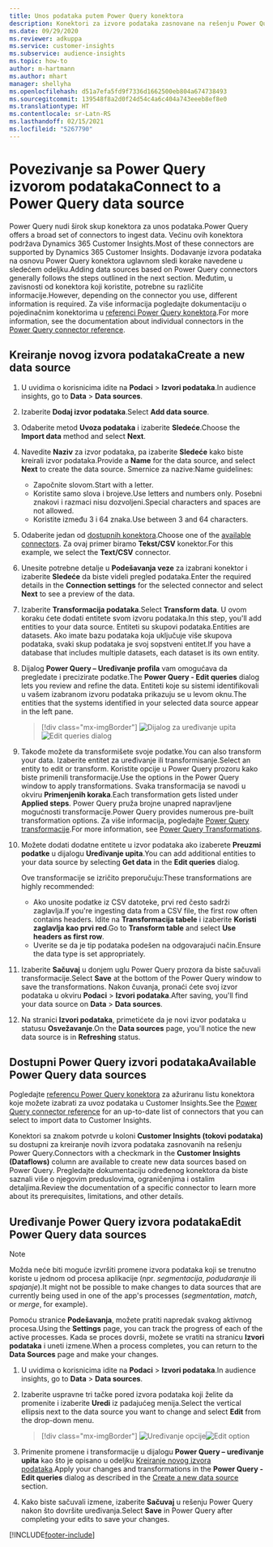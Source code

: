 ```yaml
---
title: Unos podataka putem Power Query konektora
description: Konektori za izvore podataka zasnovane na rešenju Power Query.
ms.date: 09/29/2020
ms.reviewer: adkuppa
ms.service: customer-insights
ms.subservice: audience-insights
ms.topic: how-to
author: m-hartmann
ms.author: mhart
manager: shellyha
ms.openlocfilehash: d51a7efa5fd9f7336d1662500eb804a674738493
ms.sourcegitcommit: 139548f8a2d0f24d54c4a6c404a743eeeb8ef8e0
ms.translationtype: HT
ms.contentlocale: sr-Latn-RS
ms.lasthandoff: 02/15/2021
ms.locfileid: "5267790"
---
```

# <a name="connect-to-a-power-query-data-source"></a><span data-ttu-id="195cd-103">Povezivanje sa Power Query izvorom podataka</span><span class="sxs-lookup"><span data-stu-id="195cd-103">Connect to a Power Query data source</span></span>

<span data-ttu-id="195cd-104">Power Query nudi širok skup konektora za unos podataka.</span><span class="sxs-lookup"><span data-stu-id="195cd-104">Power Query offers a broad set of connectors to ingest data.</span></span> <span data-ttu-id="195cd-105">Većinu ovih konektora podržava Dynamics 365 Customer Insights.</span><span class="sxs-lookup"><span data-stu-id="195cd-105">Most of these connectors are supported by Dynamics 365 Customer Insights.</span></span> <span data-ttu-id="195cd-106">Dodavanje izvora podataka na osnovu Power Query konektora uglavnom sledi korake navedene u sledećem odeljku.</span><span class="sxs-lookup"><span data-stu-id="195cd-106">Adding data sources based on Power Query connectors generally follows the steps outlined in the next section.</span></span> <span data-ttu-id="195cd-107">Međutim, u zavisnosti od konektora koji koristite, potrebne su različite informacije.</span><span class="sxs-lookup"><span data-stu-id="195cd-107">However, depending on the connector you use, different information is required.</span></span> <span data-ttu-id="195cd-108">Za više informacija pogledajte dokumentaciju o pojedinačnim konektorima u [referenci Power Query konektora](https://docs.microsoft.com/power-query/connectors/).</span><span class="sxs-lookup"><span data-stu-id="195cd-108">For more information, see the documentation about individual connectors in the [Power Query connector reference](https://docs.microsoft.com/power-query/connectors/).</span></span>

## <a name="create-a-new-data-source"></a><span data-ttu-id="195cd-109">Kreiranje novog izvora podataka</span><span class="sxs-lookup"><span data-stu-id="195cd-109">Create a new data source</span></span>

1. <span data-ttu-id="195cd-110">U uvidima o korisnicima idite na **Podaci** > **Izvori podataka**.</span><span class="sxs-lookup"><span data-stu-id="195cd-110">In audience insights, go to **Data** > **Data sources**.</span></span>

1. <span data-ttu-id="195cd-111">Izaberite **Dodaj izvor podataka**.</span><span class="sxs-lookup"><span data-stu-id="195cd-111">Select **Add data source**.</span></span>

1. <span data-ttu-id="195cd-112">Odaberite metod **Uvoza podataka** i izaberite **Sledeće**.</span><span class="sxs-lookup"><span data-stu-id="195cd-112">Choose the **Import data** method and select **Next**.</span></span>

1. <span data-ttu-id="195cd-113">Navedite **Naziv** za izvor podataka, pa izaberite **Sledeće** kako biste kreirali izvor podataka.</span><span class="sxs-lookup"><span data-stu-id="195cd-113">Provide a **Name** for the data source, and select **Next** to create the data source.</span></span> <span data-ttu-id="195cd-114">Smernice za nazive:</span><span class="sxs-lookup"><span data-stu-id="195cd-114">Name guidelines:</span></span> 
   - <span data-ttu-id="195cd-115">Započnite slovom.</span><span class="sxs-lookup"><span data-stu-id="195cd-115">Start with a letter.</span></span>
   - <span data-ttu-id="195cd-116">Koristite samo slova i brojeve.</span><span class="sxs-lookup"><span data-stu-id="195cd-116">Use letters and numbers only.</span></span> <span data-ttu-id="195cd-117">Posebni znakovi i razmaci nisu dozvoljeni.</span><span class="sxs-lookup"><span data-stu-id="195cd-117">Special characters and spaces are not allowed.</span></span>
   - <span data-ttu-id="195cd-118">Koristite između 3 i 64 znaka.</span><span class="sxs-lookup"><span data-stu-id="195cd-118">Use between 3 and 64 characters.</span></span>

1. <span data-ttu-id="195cd-119">Odaberite jedan od [dostupnih konektora](#available-power-query-data-sources).</span><span class="sxs-lookup"><span data-stu-id="195cd-119">Choose one of the [available connectors](#available-power-query-data-sources).</span></span> <span data-ttu-id="195cd-120">Za ovaj primer biramo **Tekst/CSV** konektor.</span><span class="sxs-lookup"><span data-stu-id="195cd-120">For this example, we select the **Text/CSV** connector.</span></span>

1. <span data-ttu-id="195cd-121">Unesite potrebne detalje u **Podešavanja veze** za izabrani konektor i izaberite **Sledeće** da biste videli pregled podataka.</span><span class="sxs-lookup"><span data-stu-id="195cd-121">Enter the required details in the **Connection settings** for the selected connector and select **Next** to see a preview of the data.</span></span>

1. <span data-ttu-id="195cd-122">Izaberite **Transformacija podataka**.</span><span class="sxs-lookup"><span data-stu-id="195cd-122">Select **Transform data**.</span></span> <span data-ttu-id="195cd-123">U ovom koraku ćete dodati entitete svom izvoru podataka.</span><span class="sxs-lookup"><span data-stu-id="195cd-123">In this step, you'll add entities to your data source.</span></span> <span data-ttu-id="195cd-124">Entiteti su skupovi podataka.</span><span class="sxs-lookup"><span data-stu-id="195cd-124">Entities are datasets.</span></span> <span data-ttu-id="195cd-125">Ako imate bazu podataka koja uključuje više skupova podataka, svaki skup podataka je svoj sopstveni entitet.</span><span class="sxs-lookup"><span data-stu-id="195cd-125">If you have a database that includes multiple datasets, each dataset is its own entity.</span></span>

1. <span data-ttu-id="195cd-126">Dijalog **Power Query – Uređivanje profila** vam omogućava da pregledate i precizirate podatke.</span><span class="sxs-lookup"><span data-stu-id="195cd-126">The **Power Query - Edit queries** dialog lets you review and refine the data.</span></span> <span data-ttu-id="195cd-127">Entiteti koje su sistemi identifikovali u vašem izabranom izvoru podataka prikazuju se u levom oknu.</span><span class="sxs-lookup"><span data-stu-id="195cd-127">The entities that the systems identified in your selected data source appear in the left pane.</span></span>

   > [!div class="mx-imgBorder"]
   > <span data-ttu-id="195cd-128">![Dijalog za uređivanje upita](media/data-manager-configure-edit-queries.png "Dijalog za uređivanje upita")</span><span class="sxs-lookup"><span data-stu-id="195cd-128">![Edit queries dialog](media/data-manager-configure-edit-queries.png "Edit queries dialog")</span></span>

1. <span data-ttu-id="195cd-129">Takođe možete da transformišete svoje podatke.</span><span class="sxs-lookup"><span data-stu-id="195cd-129">You can also transform your data.</span></span> <span data-ttu-id="195cd-130">Izaberite entitet za uređivanje ili transformisanje.</span><span class="sxs-lookup"><span data-stu-id="195cd-130">Select an entity to edit or transform.</span></span> <span data-ttu-id="195cd-131">Koristite opcije u Power Query prozoru kako biste primenili transformacije.</span><span class="sxs-lookup"><span data-stu-id="195cd-131">Use the options in the Power Query window to apply transformations.</span></span> <span data-ttu-id="195cd-132">Svaka transformacija se navodi u okviru **Primenjenih koraka**.</span><span class="sxs-lookup"><span data-stu-id="195cd-132">Each transformation gets listed under **Applied steps**.</span></span> <span data-ttu-id="195cd-133">Power Query pruža brojne unapred napravljene mogućnosti transformacije.</span><span class="sxs-lookup"><span data-stu-id="195cd-133">Power Query provides numerous pre-built transformation options.</span></span> <span data-ttu-id="195cd-134">Za više informacija, pogledajte [Power Query transformacije](https://docs.microsoft.com/power-query/power-query-what-is-power-query#transformations).</span><span class="sxs-lookup"><span data-stu-id="195cd-134">For more information, see [Power Query Transformations](https://docs.microsoft.com/power-query/power-query-what-is-power-query#transformations).</span></span>

1. <span data-ttu-id="195cd-135">Možete dodati dodatne entitete u izvor podataka ako izaberete **Preuzmi podatke** u dijalogu **Uređivanje upita**.</span><span class="sxs-lookup"><span data-stu-id="195cd-135">You can add additional entities to your data source by selecting **Get data** in the **Edit queries** dialog.</span></span>

   <span data-ttu-id="195cd-136">Ove transformacije se izričito preporučuju:</span><span class="sxs-lookup"><span data-stu-id="195cd-136">These transformations are highly recommended:</span></span>

   - <span data-ttu-id="195cd-137">Ako unosite podatke iz CSV datoteke, prvi red često sadrži zaglavlja.</span><span class="sxs-lookup"><span data-stu-id="195cd-137">If you're ingesting data from a CSV file, the first row often contains headers.</span></span> <span data-ttu-id="195cd-138">Idite na **Transformacija tabele** i izaberite **Koristi zaglavlja kao prvi red**.</span><span class="sxs-lookup"><span data-stu-id="195cd-138">Go to **Transform table** and select **Use headers as first row**.</span></span>
   - <span data-ttu-id="195cd-139">Uverite se da je tip podataka podešen na odgovarajući način.</span><span class="sxs-lookup"><span data-stu-id="195cd-139">Ensure the data type is set appropriately.</span></span>

1. <span data-ttu-id="195cd-140">Izaberite **Sačuvaj** u donjem uglu Power Query prozora da biste sačuvali transformacije.</span><span class="sxs-lookup"><span data-stu-id="195cd-140">Select **Save** at the bottom of the Power Query window to save the transformations.</span></span> <span data-ttu-id="195cd-141">Nakon čuvanja, pronaći ćete svoj izvor podataka u okviru **Podaci** > **Izvori podataka**.</span><span class="sxs-lookup"><span data-stu-id="195cd-141">After saving, you'll find your data source on **Data** > **Data sources**.</span></span>

1. <span data-ttu-id="195cd-142">Na stranici **Izvori podataka**, primetićete da je novi izvor podataka u statusu **Osvežavanje**.</span><span class="sxs-lookup"><span data-stu-id="195cd-142">On the **Data sources** page, you'll notice the new data source is in **Refreshing** status.</span></span>

## <a name="available-power-query-data-sources"></a><span data-ttu-id="195cd-143">Dostupni Power Query izvori podataka</span><span class="sxs-lookup"><span data-stu-id="195cd-143">Available Power Query data sources</span></span>

<span data-ttu-id="195cd-144">Pogledajte [referencu Power Query konektora](https://docs.microsoft.com/power-query/connectors/) za ažuriranu listu konektora koje možete izabrati za uvoz podataka u Customer Insights.</span><span class="sxs-lookup"><span data-stu-id="195cd-144">See the [Power Query connector reference](https://docs.microsoft.com/power-query/connectors/) for an up-to-date list of connectors that you can select to import data to Customer Insights.</span></span> 

<span data-ttu-id="195cd-145">Konektori sa znakom potvrde u koloni **Customer Insights (tokovi podataka)** su dostupni za kreiranje novih izvora podataka zasnovanih na rešenju Power Query.</span><span class="sxs-lookup"><span data-stu-id="195cd-145">Connectors with a checkmark in the **Customer Insights (Dataflows)** column are available to create new data sources based on Power Query.</span></span> <span data-ttu-id="195cd-146">Pregledajte dokumentaciju određenog konektora da biste saznali više o njegovim preduslovima, ograničenjima i ostalim detaljima.</span><span class="sxs-lookup"><span data-stu-id="195cd-146">Review the documentation of a specific connector to learn more about its prerequisites, limitations, and other details.</span></span>

## <a name="edit-power-query-data-sources"></a><span data-ttu-id="195cd-147">Uređivanje Power Query izvora podataka</span><span class="sxs-lookup"><span data-stu-id="195cd-147">Edit Power Query data sources</span></span>

> [!NOTE]
> <span data-ttu-id="195cd-148">Možda neće biti moguće izvršiti promene izvora podataka koji se trenutno koriste u jednom od procesa aplikacije (npr. *segmentacija*, *podudaranje* ili *spajanje*).</span><span class="sxs-lookup"><span data-stu-id="195cd-148">It might not be possible to make changes to data sources that are currently being used in one of the app's processes (*segmentation*, *match*, or *merge*, for example).</span></span> 
>
> <span data-ttu-id="195cd-149">Pomoću stranice **Podešavanja**, možete pratiti napredak svakog aktivnog procesa.</span><span class="sxs-lookup"><span data-stu-id="195cd-149">Using the **Settings** page, you can track the progress of each of the active processes.</span></span> <span data-ttu-id="195cd-150">Kada se proces dovrši, možete se vratiti na stranicu **Izvori podataka** i uneti izmene.</span><span class="sxs-lookup"><span data-stu-id="195cd-150">When a process completes, you can return to the **Data Sources** page and make your changes.</span></span>

1. <span data-ttu-id="195cd-151">U uvidima o korisnicima idite na **Podaci** > **Izvori podataka**.</span><span class="sxs-lookup"><span data-stu-id="195cd-151">In audience insights, go to **Data** > **Data sources**.</span></span>

2. <span data-ttu-id="195cd-152">Izaberite uspravne tri tačke pored izvora podataka koji želite da promenite i izaberite **Uredi** iz padajućeg menija.</span><span class="sxs-lookup"><span data-stu-id="195cd-152">Select the vertical ellipsis next to the data source you want to change and select **Edit** from the drop-down menu.</span></span>

   > [!div class="mx-imgBorder"]
   > <span data-ttu-id="195cd-153">![Uređivanje opcije](media/edit-option-data-sources.png "Uređivanje opcije")</span><span class="sxs-lookup"><span data-stu-id="195cd-153">![Edit option](media/edit-option-data-sources.png "Edit option")</span></span>

3. <span data-ttu-id="195cd-154">Primenite promene i transformacije u dijalogu **Power Query – uređivanje upita** kao što je opisano u odeljku [Kreiranje novog izvora podataka](#create-a-new-data-source).</span><span class="sxs-lookup"><span data-stu-id="195cd-154">Apply your changes and transformations in the **Power Query - Edit queries** dialog as described in the [Create a new data source](#create-a-new-data-source) section.</span></span>

4. <span data-ttu-id="195cd-155">Kako biste sačuvali izmene, izaberite **Sačuvaj** u rešenju Power Query nakon što dovršite uređivanja.</span><span class="sxs-lookup"><span data-stu-id="195cd-155">Select **Save** in Power Query after completing your edits to save your changes.</span></span>


[!INCLUDE[footer-include](../includes/footer-banner.md)]